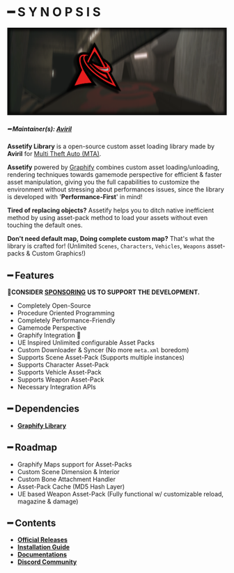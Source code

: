 # ━ S Y N O P S I S

![](https://raw.githubusercontent.com/ov-sa/Assetify-Library/Documentation/assets/assetify_banner.png)

##### ━ Maintainer(s): [Aviril](https://github.com/Aviril)

**Assetify Library** is a open-source custom asset loading library made by **Aviril** for [Multi Theft Auto \(MTA\)](https://multitheftauto.com/).

**Assetify** powered by [Graphify](https://raw.githubusercontent.com/ov-sa/Graphify-Library) combines custom asset loading/unloading, rendering techniques towards gamemode perspective for efficient & faster asset manipulation, giving you the full capabilities to customize the environment without stressing about performances issues, since the library is developed with '**Performance-First**' in mind!

**Tired of replacing objects?** Assetify helps you to ditch native inefficient method by using asset-pack method to load your assets without even touching the default ones. 

**Don't need default map, Doing complete custom map?** That's what the library is crafted for! (Unlimited `Scenes`, `Characters`, `Vehicles`, `Weapons` asset-packs & Custom Graphics!)

## ━ Features

💎**CONSIDER** [**SPONSORING**](https://ko-fi.com/ovileamriam) **US TO SUPPORT THE DEVELOPMENT.**

* Completely Open-Source
* Procedure Oriented Programming
* Completely Performance-Friendly
* Gamemode Perspective
* Graphify Integration 🎨
* UE Inspired Unlimited configurable Asset Packs
* Custom Downloader & Syncer (No more `meta.xml` boredom)
* Supports Scene Asset-Pack (Supports multiple instances)
* Supports Character Asset-Pack
* Supports Vehicle Asset-Pack
* Supports Weapon Asset-Pack
* Necessary Integration APIs

## ━ Dependencies

* [**Graphify Library**](https://github.com/OvileAmriam/MTA-Graphify-Library)

## ━ Roadmap

* Graphify Maps support for Asset-Packs
* Custom Scene Dimension & Interior
* Custom Bone Attachment Handler
* Asset-Pack Cache (MD5 Hash Layer)
* UE based Weapon Asset-Pack (Fully functional w/ customizable reload, magazine & damage)

## ━ Contents

* [**Official Releases**](https://github.com/OvileAmriam/MTA-Assetify-Library/releases)
* [**Installation Guide**](#)
* [**Documentations**](#)
* [**Discord Community**](http://discord.gg/sVCnxPW)


